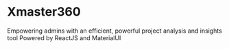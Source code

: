 # Xmaster360
 Empowering admins with an efficient, powerful project analysis and insights tool Powered by ReactJS and MaterialUI
